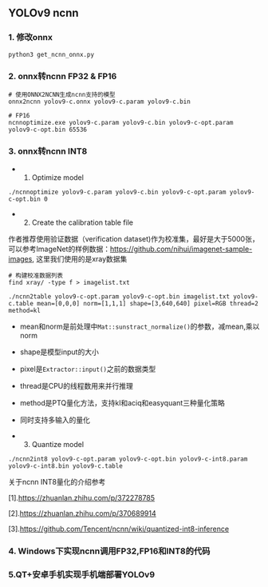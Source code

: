 ## YOLOv9 ncnn



### 1. 修改onnx

```shell
python3 get_ncnn_onnx.py
```

### 2. onnx转ncnn FP32 & FP16

```shell
# 使用ONNX2NCNN生成ncnn支持的模型
onnx2ncnn yolov9-c.onnx yolov9-c.param yolov9-c.bin

# FP16
ncnnoptimize.exe yolov9-c.param yolov9-c.bin yolov9-c-opt.param yolov9-c-opt.bin 65536
```

### 3. onnx转ncnn INT8

+ 1. Optimize model

```shell
./ncnnoptimize yolov9-c.param yolov9-c.bin yolov9-c-opt.param yolov9-c-opt.bin 0
```

+ 2. Create the calibration table file

作者推荐使用验证数据（verification dataset)作为校准集，最好是大于5000张，可以参考ImageNet的样例数据：<https://github.com/nihui/imagenet-sample-images>, 这里我们使用的是xray数据集

```shell
# 构建校准数据列表
find xray/ -type f > imagelist.txt

./ncnn2table yolov9-c-opt.param yolov9-c-opt.bin imagelist.txt yolov9-c.table mean=[0,0,0] norm=[1,1,1] shape=[3,640,640] pixel=RGB thread=2 method=kl
```

+ mean和norm是前处理中`Mat::sunstract_normalize()`的参数，减mean,乘以norm
+ shape是模型input的大小
+ pixel是`Extractor::input()`之前的数据类型
+ thread是CPU的线程数用来并行推理
+ method是PTQ量化方法，支持kl和aciq和easyquant三种量化策略
+ 同时支持多输入的量化

+ 3. Quantize model

```shell
./ncnn2int8 yolov9-c-opt.param yolov9-c-opt.bin yolov9-c-int8.param yolov9-c-int8.bin yolov9-c.table
```

关于ncnn INT8量化的介绍参考

[1].https://zhuanlan.zhihu.com/p/372278785

[2].https://zhuanlan.zhihu.com/p/370689914

[3].https://github.com/Tencent/ncnn/wiki/quantized-int8-inference

### 4. Windows下实现ncnn调用FP32,FP16和INT8的代码





### 5.QT+安卓手机实现手机端部署YOLOv9

